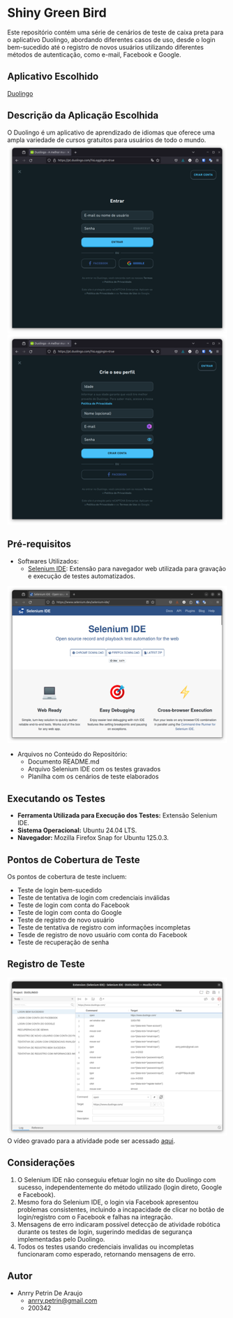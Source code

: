 # Shiny Green Bird
Este repositório contém uma série de cenários de teste de caixa preta para o aplicativo Duolingo, abordando diferentes casos de uso, desde o login bem-sucedido até o registro de novos usuários utilizando diferentes métodos de autenticação, como e-mail, Facebook e Google.

## Aplicativo Escolhido
[Duolingo](https://www.duolingo.com/)

## Descrição da Aplicação Escolhida
O Duolingo é um aplicativo de aprendizado de idiomas que oferece uma ampla variedade de cursos gratuitos para usuários de todo o mundo.
![](/img/DUOLINGO%20ENTRAR.png)
![](/img/DUOLINGO%20CRIAR%20CONTA.png)

## Pré-requisitos
- Softwares Utilizados:
  - [Selenium IDE](https://www.selenium.dev/selenium-ide/): Extensão para navegador web utilizada para gravação e execução de testes automatizados.

![](/img/SELENIUM%20IDE.png)
- Arquivos no Conteúdo do Repositório:
  - Documento README.md
  - Arquivo Selenium IDE com os testes gravados
  - Planilha com os cenários de teste elaborados

## Executando os Testes
- **Ferramenta Utilizada para Execução dos Testes:** Extensão Selenium IDE.
- **Sistema Operacional:** Ubuntu 24.04 LTS.
- **Navegador:** Mozilla Firefox Snap for Ubuntu 125.0.3.

## Pontos de Cobertura de Teste 
Os pontos de cobertura de teste incluem:
- Teste de login bem-sucedido
- Teste de tentativa de login com credenciais inválidas
- Teste de login com conta do Facebook
- Teste de login com conta do Google
- Teste de registro de novo usuário
- Teste de tentativa de registro com informações incompletas
- Tesde de registro de novo usuário com conta do Facebook
- Teste de recuperação de senha

## Registro de Teste
![](/img/SELENIUM%20IDE%20DUOLINGO.png)
O vídeo gravado para a atividade pode ser acessado [aqui](https://www.example.com).

## Considerações
1. O Selenium IDE não conseguiu efetuar login no site do Duolingo com sucesso, independentemente do método utilizado (login direto, Google e Facebook).
2. Mesmo fora do Selenium IDE, o login via Facebook apresentou problemas consistentes, incluindo a incapacidade de clicar no botão de login/registro com o Facebook e falhas na integração.
3. Mensagens de erro indicaram possível detecção de atividade robótica durante os testes de login, sugerindo medidas de segurança implementadas pelo Duolingo.
4. Todos os testes usando credenciais invalidas ou incompletas funcionaram como esperado, retornando mensagens de erro.  
   
## Autor
- Anrry Petrin De Araujo
  - anrry.petrin@gmail.com
  - 200342
